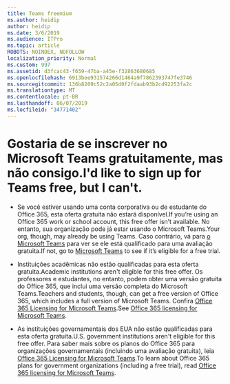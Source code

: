 ```yaml
---
title: Teams freemium
ms.author: heidip
author: heidip
ms.date: 3/6/2019
ms.audience: ITPro
ms.topic: article
ROBOTS: NOINDEX, NOFOLLOW
localization_priority: Normal
ms.custom: 997
ms.assetid: d3fcac43-f659-47ba-a45e-f32863680685
ms.openlocfilehash: 6913bee931574266d1464a9f7862393747fe3746
ms.sourcegitcommit: 136b8209c52c2a05d0f2fdaab93b2cd92253fa2c
ms.translationtype: MT
ms.contentlocale: pt-BR
ms.lasthandoff: 06/07/2019
ms.locfileid: "34771402"
---
```

# <a name="id-like-to-sign-up-for-teams-free-but-i-cant"></a><span data-ttu-id="44f33-102">Gostaria de se inscrever no Microsoft Teams gratuitamente, mas não consigo.</span><span class="sxs-lookup"><span data-stu-id="44f33-102">I'd like to sign up for Teams free, but I can't.</span></span>

- <span data-ttu-id="44f33-103">Se você estiver usando uma conta corporativa ou de estudante do Office 365, esta oferta gratuita não estará disponível.</span><span class="sxs-lookup"><span data-stu-id="44f33-103">If you’re using an Office 365 work or school account, this free offer isn’t available.</span></span> <span data-ttu-id="44f33-104">No entanto, sua organização pode já estar usando o Microsoft Teams.</span><span class="sxs-lookup"><span data-stu-id="44f33-104">Your org, though, may already be using Teams.</span></span> <span data-ttu-id="44f33-105">Caso contrário, vá para [o Microsoft Teams](https://products.office.com/microsoft-teams/group-chat-software) para ver se ele está qualificado para uma avaliação gratuita.</span><span class="sxs-lookup"><span data-stu-id="44f33-105">If not, go to [Microsoft Teams](https://products.office.com/microsoft-teams/group-chat-software) to see if it’s eligible for a free trial.</span></span>

- <span data-ttu-id="44f33-106">Instituições acadêmicas não estão qualificadas para esta oferta gratuita.</span><span class="sxs-lookup"><span data-stu-id="44f33-106">Academic institutions aren't eligible for this free offer.</span></span> <span data-ttu-id="44f33-107">Os professores e estudantes, no entanto, podem obter uma versão gratuita do Office 365, que inclui uma versão completa do Microsoft Teams.</span><span class="sxs-lookup"><span data-stu-id="44f33-107">Teachers and students, though, can get a free version of Office 365, which includes a full version of Microsoft Teams.</span></span> <span data-ttu-id="44f33-108">Confira [Office 365 Licensing for Microsoft Teams](https://docs.microsoft.com/microsoftteams/office-365-licensing).</span><span class="sxs-lookup"><span data-stu-id="44f33-108">See [Office 365 licensing for Microsoft Teams](https://docs.microsoft.com/microsoftteams/office-365-licensing).</span></span>

- <span data-ttu-id="44f33-109">As instituições governamentais dos EUA não estão qualificadas para esta oferta gratuita.</span><span class="sxs-lookup"><span data-stu-id="44f33-109">U.S. government institutions aren't eligible for this free offer.</span></span> <span data-ttu-id="44f33-110">Para saber mais sobre os planos do Office 365 para organizações governamentais (incluindo uma avaliação gratuita), leia [Office 365 Licensing for Microsoft Teams](https://docs.microsoft.com/microsoftteams/office-365-licensing).</span><span class="sxs-lookup"><span data-stu-id="44f33-110">To learn about Office 365 plans for government organizations (including a free trial), read [Office 365 licensing for Microsoft Teams](https://docs.microsoft.com/microsoftteams/office-365-licensing).</span></span>


